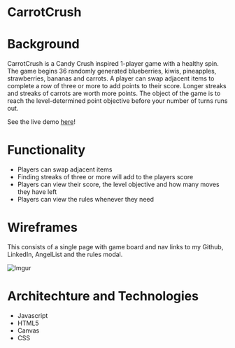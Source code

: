 # CarrotCrush

# Background

CarrotCrush is a Candy Crush inspired 1-player game with a healthy spin. The game begins 36 randomly generated blueberries, kiwis, pineapples, strawberries, bananas and carrots. A player can swap adjacent items to complete a row of three or more to add points to their score. Longer streaks and streaks of carrots are worth more points. The object of the game is to reach the level-determined point objective before your number of turns runs out.

See the live demo [here](https://jackielipera.github.io/CarrotCrush/)!

# Functionality

* Players can swap adjacent items
* Finding streaks of three or more will add to the players score
* Players can view their score, the level objective and how many moves they have left
* Players can view the rules whenever they need

# Wireframes
This consists of a single page with game board and nav links to my Github, LinkedIn, AngelList and the rules modal.

![Imgur](https://i.imgur.com/xXGdywE.png)



# Architechture and Technologies

* Javascript
* HTML5
* Canvas
* CSS
